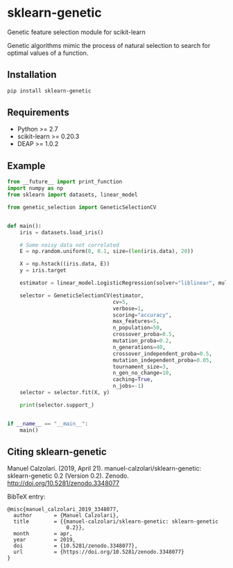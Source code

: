 # sklearn-genetic

Genetic feature selection module for scikit-learn

Genetic algorithms mimic the process of natural selection to search for optimal values of a function.

## Installation

```bash
pip install sklearn-genetic
```

## Requirements

* Python >= 2.7
* scikit-learn >= 0.20.3
* DEAP >= 1.0.2

## Example

```python
from __future__ import print_function
import numpy as np
from sklearn import datasets, linear_model

from genetic_selection import GeneticSelectionCV


def main():
    iris = datasets.load_iris()

    # Some noisy data not correlated
    E = np.random.uniform(0, 0.1, size=(len(iris.data), 20))

    X = np.hstack((iris.data, E))
    y = iris.target

    estimator = linear_model.LogisticRegression(solver="liblinear", multi_class="ovr")

    selector = GeneticSelectionCV(estimator,
                                  cv=5,
                                  verbose=1,
                                  scoring="accuracy",
                                  max_features=5,
                                  n_population=50,
                                  crossover_proba=0.5,
                                  mutation_proba=0.2,
                                  n_generations=40,
                                  crossover_independent_proba=0.5,
                                  mutation_independent_proba=0.05,
                                  tournament_size=3,
                                  n_gen_no_change=10,
                                  caching=True,
                                  n_jobs=-1)
    selector = selector.fit(X, y)

    print(selector.support_)


if __name__ == "__main__":
    main()

```

## Citing sklearn-genetic

Manuel Calzolari. (2019, April 21). manuel-calzolari/sklearn-genetic: sklearn-genetic 0.2 (Version 0.2). Zenodo. http://doi.org/10.5281/zenodo.3348077

BibTeX entry:
```
@misc{manuel_calzolari_2019_3348077,
  author       = {Manuel Calzolari},
  title        = {{manuel-calzolari/sklearn-genetic: sklearn-genetic 
                   0.2}},
  month        = apr,
  year         = 2019,
  doi          = {10.5281/zenodo.3348077},
  url          = {https://doi.org/10.5281/zenodo.3348077}
}
```
